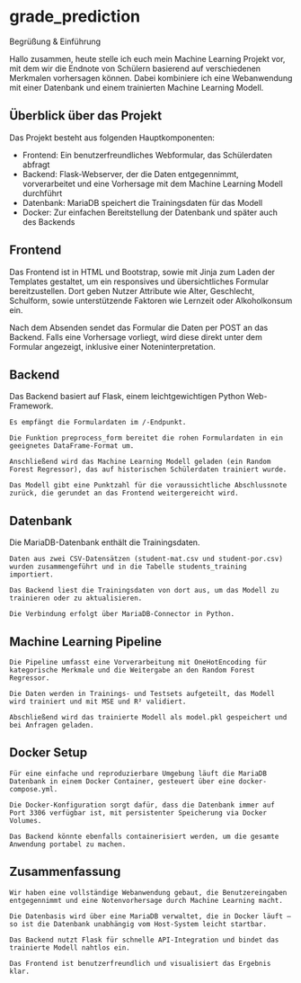 # grade_prediction

Begrüßung & Einführung

Hallo zusammen,
heute stelle ich euch mein Machine Learning Projekt vor, mit dem wir die Endnote von Schülern basierend auf verschiedenen Merkmalen vorhersagen können. Dabei kombiniere ich eine Webanwendung mit einer Datenbank und einem trainierten Machine Learning Modell.

## Überblick über das Projekt

Das Projekt besteht aus folgenden Hauptkomponenten:

- Frontend: Ein benutzerfreundliches Webformular, das Schülerdaten abfragt
- Backend: Flask-Webserver, der die Daten entgegennimmt, vorverarbeitet und eine Vorhersage mit dem Machine Learning Modell durchführt
- Datenbank: MariaDB speichert die Trainingsdaten für das Modell
- Docker: Zur einfachen Bereitstellung der Datenbank und später auch des Backends

## Frontend

Das Frontend ist in HTML und Bootstrap, sowie mit Jinja zum Laden der Templates gestaltet, um ein responsives und übersichtliches Formular bereitzustellen. Dort geben Nutzer Attribute wie Alter, Geschlecht, Schulform, sowie unterstützende Faktoren wie Lernzeit oder Alkoholkonsum ein.

Nach dem Absenden sendet das Formular die Daten per POST an das Backend. Falls eine Vorhersage vorliegt, wird diese direkt unter dem Formular angezeigt, inklusive einer Noteninterpretation.

## Backend

Das Backend basiert auf Flask, einem leichtgewichtigen Python Web-Framework.

    Es empfängt die Formulardaten im /-Endpunkt.

    Die Funktion preprocess_form bereitet die rohen Formulardaten in ein geeignetes DataFrame-Format um.

    Anschließend wird das Machine Learning Modell geladen (ein Random Forest Regressor), das auf historischen Schülerdaten trainiert wurde.

    Das Modell gibt eine Punktzahl für die voraussichtliche Abschlussnote zurück, die gerundet an das Frontend weitergereicht wird.

## Datenbank

Die MariaDB-Datenbank enthält die Trainingsdaten.

    Daten aus zwei CSV-Datensätzen (student-mat.csv und student-por.csv) wurden zusammengeführt und in die Tabelle students_training importiert.

    Das Backend liest die Trainingsdaten von dort aus, um das Modell zu trainieren oder zu aktualisieren.

    Die Verbindung erfolgt über MariaDB-Connector in Python.

## Machine Learning Pipeline

    Die Pipeline umfasst eine Vorverarbeitung mit OneHotEncoding für kategorische Merkmale und die Weitergabe an den Random Forest Regressor.

    Die Daten werden in Trainings- und Testsets aufgeteilt, das Modell wird trainiert und mit MSE und R² validiert.

    Abschließend wird das trainierte Modell als model.pkl gespeichert und bei Anfragen geladen.

## Docker Setup

    Für eine einfache und reproduzierbare Umgebung läuft die MariaDB Datenbank in einem Docker Container, gesteuert über eine docker-compose.yml.

    Die Docker-Konfiguration sorgt dafür, dass die Datenbank immer auf Port 3306 verfügbar ist, mit persistenter Speicherung via Docker Volumes.

    Das Backend könnte ebenfalls containerisiert werden, um die gesamte Anwendung portabel zu machen.

## Zusammenfassung

    Wir haben eine vollständige Webanwendung gebaut, die Benutzereingaben entgegennimmt und eine Notenvorhersage durch Machine Learning macht.

    Die Datenbasis wird über eine MariaDB verwaltet, die in Docker läuft – so ist die Datenbank unabhängig vom Host-System leicht startbar.

    Das Backend nutzt Flask für schnelle API-Integration und bindet das trainierte Modell nahtlos ein.

    Das Frontend ist benutzerfreundlich und visualisiert das Ergebnis klar.

